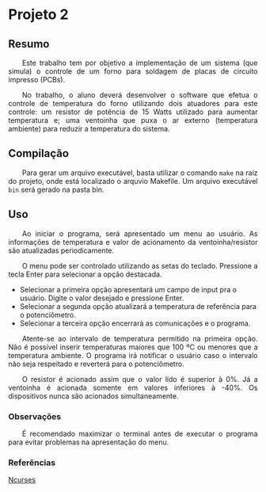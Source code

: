# Projeto 2

## Resumo

<p align="justify">&emsp;&emsp;Este trabalho tem por objetivo a implementação de um sistema (que simula) o controle de um forno para soldagem de placas de circuito impresso (PCBs).</p>

<p align="justify">&emsp;&emsp;No trabalho, o aluno deverá desenvolver o software que efetua o controle de temperatura do forno utilizando dois atuadores para este controle: um resistor de potência de 15 Watts utilizado para aumentar temperatura e; uma ventoinha que puxa o ar externo (temperatura ambiente) para reduzir a temperatura do sistema.</p>

## Compilação

<p align="justify">&emsp;&emsp;Para gerar um arquivo executável, basta utilizar o comando <code>make</code> na raíz do projeto, onde está localizado o arquvio Makefile. Um arquivo executável <code>bin</code> será gerado na pasta bin.</p>

## Uso

<p align="justify">&emsp;&emsp;Ao iniciar o programa, será apresentado um menu ao usuário. As informações de temperatura e valor de acionamento da ventoinha/resistor são atualizadas periodicamente.</p>

<p align="justify">&emsp;&emsp;O menu pode ser controlado utilizando as setas do teclado. Pressione a tecla Enter para selecionar a opção destacada.</p>

* Selecionar a primeira opção apresentará um campo de input pra o usuário. Digite o valor desejado e pressione Enter.
* Selecionar a segunda opção atualizará a temperatura de referência para o potenciômetro.
* Selecionar a terceira opção encerrará as comunicações e o programa.

<p align="justify">&emsp;&emsp;Atente-se ao intervalo de temperatura permitido na primeira opção. Não é possível inserir temperaturas maiores que 100 ºC ou menores que a temperatura ambiente. O programa irá notificar o usuário caso o intervalo não seja respeitado e reverterá para o potenciômetro.</p>

<p align="justify">&emsp;&emsp;O resistor é acionado assim que o valor lido é superior à 0%. Já a ventoinha é acionada somente em valores inferiores à -40%. Os dispositivos nunca são acionados simultaneamente.</p>

### Observações

<p align="justify">&emsp;&emsp;É recomendado maximizar o terminal antes de executar o programa para evitar problemas na apresentação do menu.</p>

### Referências

[Ncurses](https://tldp.org/HOWTO/NCURSES-Programming-HOWTO/)
